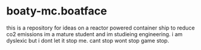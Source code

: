 # boaty-mc.boatface
this is a repository for ideas on a reactor powered container ship to reduce co2 emissions 
im a mature student and im studieing engineering. i am dyslexic but i dont let it stop me. cant stop wont stop game stop.
